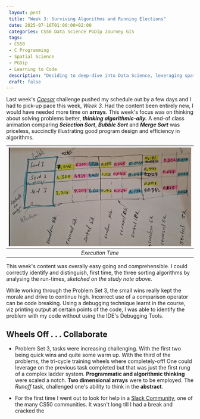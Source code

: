 ```yaml
---
 layout: post
 title: "Week 3: Surviving Algorithms and Running Elections"
 date: 2025-07-16T01:00:00+02:00
 categories: CS50 Data Science PGDip Journey GIS
 tags: 
 - CS50
 - C Programming
 - Spatial Science
 - PGDip
 - Learning to Code
 description: "Deciding to deep-dive into Data Science, leveraging spatial data expertise and writing about the break." 
 draft: false
--- 
```

Last week's [*Caesar*](https://en.wikipedia.org/wiki/Caesar_cipher) challenge pushed my schedule out by a few days and I had to pick-up pace this week, *Week 3*. Had the content been entirely new, I would have needed more time on **arrays**. This week's focus was on thinking about solving problems better, ***thinking algorithmic-ally.*** A end-of class animation comparing ***Selection Sort***, ***Bubble Sort*** and  ***Merge Sort*** was priceless, succinctly illustrating good program design and efficiency in algorithms.

| <img src="/images/run-times.PNG" alt="Run Times"/> |
|:--:|
| *Execution Time* |

This week's content was overally easy going and comprehensible. I could correctly identify and distinguish, first time, the three sorting algorithms  by analysing the run-times, *sketched on the study note above.*

While working through the Problem Set 3, the small wins really kept the morale and drive to continue high. Incorrect use of a comparison operator can be code breaking. Using a debugging technique learnt in the course, viz printing output at certain points of the code, I was able to identify the problem with my code without using the IDE's Debugging Tools.

## Wheels Off . . . Collaborate

- Problem Set 3, tasks were increasing challenging. With the first two being quick wins and quite some warm up. With the third of the problems, the tri-cycle training wheels where completely-off! One could leverage on the previous task completed but that was just the first rung of a complex ladder system.  **Programmatic and algorithmic thinking** were scaled a notch. **Two dimensional arrays** were to be employed. The *Runoff* task, challenged one's ability to think in the **abstract**.

- For the first time I went out to look for help in a [Slack Community](https://cs50.edx.org/slack), one of the many CS50 communities. It wasn't long till I had a break and cracked the 
<!--stackedit_data:
eyJoaXN0b3J5IjpbLTEyMDAwOTQ4NTNdfQ==
-->